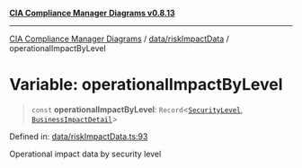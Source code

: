 [**CIA Compliance Manager Diagrams v0.8.13**](../../../README.md)

***

[CIA Compliance Manager Diagrams](../../../modules.md) / [data/riskImpactData](../README.md) / operationalImpactByLevel

# Variable: operationalImpactByLevel

> `const` **operationalImpactByLevel**: `Record`\<[`SecurityLevel`](../../../types/cia/type-aliases/SecurityLevel.md), [`BusinessImpactDetail`](../../../types/interfaces/BusinessImpactDetail.md)\>

Defined in: [data/riskImpactData.ts:93](https://github.com/Hack23/cia-compliance-manager/blob/2f6ce8651c6fa9a0d9c8860576f0ee67ef038efd/src/data/riskImpactData.ts#L93)

Operational impact data by security level
